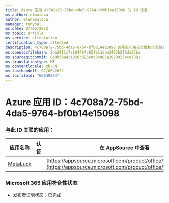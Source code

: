 ```yaml
---
title: Azure 应用 4c708a72-75bd-4da5-9764-bf0b14e15098 的 ID 信息
ms.author: elmalova
author: elenamalova
manager: tonybal
ms.date: 07/06/2022
ms.topic: article
ms.service: attestation
certification_type: attested
description: 4c708a72-75bd-4da5-9764-bf0b14e15098 的所有可用安全性和符合性信息信息。
ms.openlocfilehash: 2ba2411c7a164484c65fe11daa3422b2f6da23ba
ms.sourcegitcommit: 0a0b39a4c1826c026c0d3c405a20209254ce7891
ms.translationtype: MT
ms.contentlocale: zh-CN
ms.lasthandoff: 07/06/2022
ms.locfileid: "66649294"
---
```

# <a name="azure-app-id-4c708a72-75bd-4da5-9764-bf0b14e15098"></a>Azure 应用 ID：4c708a72-75bd-4da5-9764-bf0b14e15098


### <a name="apps-associated-with-this-id"></a>与此 ID 关联的应用：
| **应用名称** | **认证** | **在 AppSource 中查看** |
|--------------|---------------|-----------------------|
| [MetaLuck](../forward/WA200004198.md) |  | [https://appsource.microsoft.com/product/office/WA200004198](https://appsource.microsoft.com/product/office/WA200004198) |

### <a name="microsoft-365-app-compliance-status"></a>Microsoft 365 应用符合性状态
- 发布者证明状态：已完成
